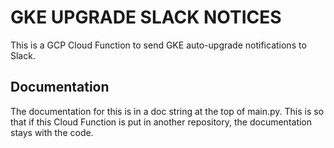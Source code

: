 # GKE UPGRADE SLACK NOTICES
This is a GCP Cloud Function to send GKE auto-upgrade notifications to Slack.

## Documentation
The documentation for this is in a doc string at the top of main.py. This is so
that if this Cloud Function is put in another repository, the documentation
stays with the code.
